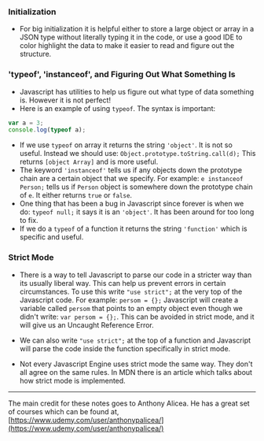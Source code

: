 ### Initialization

* For big initialization it is helpful either to store a large object or array in a JSON type without literally typing it in the code, or use a good IDE to color highlight the data to make it easier to read and figure out the structure.

### 'typeof', 'instanceof', and Figuring Out What Something Is

* Javascript has utilities to help us figure out what type of data something is. However it is not perfect!
* Here is an example of using `typeof`. The syntax is important:

```js
var a = 3;
console.log(typeof a);
```

* If we use `typeof` on array it returns the string `'object'`. It is not so useful. Instead we should use: `Object.prototype.toString.call(d);` This returns `[object Array]` and is more useful.
* The keyword `'instanceof'` tells us if any objects down the prototype chain are a certain object that we specify. For example: `e instanceof Person;` tells us if `Person` object is somewhere down the prototype chain of `e`. It either returns `true` or `false`. 
* One thing that has been a bug in Javascript since forever is when we do: `typeof null;` it says it is an `'object'`. It has been around for too long to fix.
* If we do a `typeof` of a function it returns the string `'function'` which is specific and useful.

### Strict Mode

* There is a way to tell Javascript to parse our code in a stricter way than its usually liberal way. This can help us prevent errors in certain circumstances. To use this write `"use strict";` at the very top of the Javascript code. For example: `persom = {};` Javascript will create a variable called `persom` that points to an empty object even though we didn't write: `var persom = {};`. This can be avoided in strict mode, and it will give us an Uncaught Reference Error.

* We can also write `"use strict";` at the top of a function and Javascript will parse the code inside the function specifically in strict mode.

* Not every Javascript Engine uses strict mode  the same way. They don't all agree on the same rules. In MDN there is an article which talks about how strict mode is implemented.

---

The main credit for these notes goes to Anthony Alicea. He has a great set of courses which can be found at, [https://www.udemy.com/user/anthonypalicea/](https://www.udemy.com/user/anthonypalicea/)

